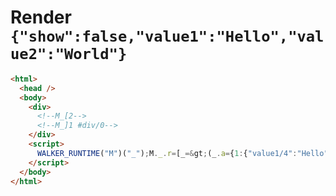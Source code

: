 # Render `{"show":false,"value1":"Hello","value2":"World"}`

```html
<html>
  <head />
  <body>
    <div>
      <!--M_[2-->
      <!--M_]1 #div/0-->
    </div>
    <script>
      WALKER_RUNTIME("M")("_");M._.r=[_=&gt;(_.a={1:{"value1/4":"Hello","value2/5":"World"}}),0]
    </script>
  </body>
</html>
```
